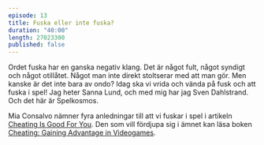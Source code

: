 ```yaml
---
episode: 13
title: Fuska eller inte fuska?
duration: "40:00"
length: 27023300
published: false
---
```


Ordet fuska har en ganska negativ klang. Det är något fult, något syndigt och något otillåtet. Något man inte direkt stoltserar med att man gör. Men kanske är det inte bara av ondo? Idag ska vi vrida och vända på fusk och att fuska i spel! Jag heter Sanna Lund, och med mig har jag Sven Dahlstrand. Och det här är Spelkosmos.

Mia Consalvo nämner fyra anledningar till att vi fuskar i spel i artikeln [Cheating Is Good For You][1]. Den som vill fördjupa sig i ämnet kan läsa boken [Cheating: Gaining Advantage in Videogames][2].

[1]: http://www.forbes.com/2006/12/10/video-games-cheating-tech-cz_mc_games06_1212consalvo.html
[2]: https://mitpress.mit.edu/books/cheating

